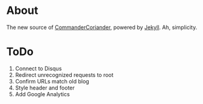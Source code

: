 # About

The new source of [CommanderCoriander](http://commandercoriander.net), powered by [Jekyll](http://jekyllrb.com/). Ah, simplicity.

# ToDo

1. Connect to Disqus
2. Redirect unrecognized requests to root
3. Confirm URLs match old blog
4. Style header and footer
5. Add Google Analytics
